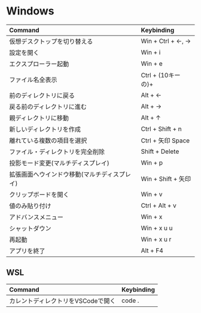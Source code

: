 # Windows

| Command                                      | Keybinding         |
| :------------------------------------------- | :----------------- |
| 仮想デスクトップを切り替える                 | Win + Ctrl + ←, →  |
| 設定を開く                                   | Win + i            |
| エクスプローラー起動                         | Win + e            |
| ファイル名全表示                             | Ctrl + (10キーの)+ |
| 前のディレクトリに戻る                       | Alt + ←            |
| 戻る前のディレクトリに進む                   | Alt + →            |
| 親ディレクトリに移動                         | Alt + ↑            |
| 新しいディレクトリを作成                     | Ctrl + Shift + n   |
| 離れている複数の項目を選択                   | Ctrl + 矢印 Space  |
| ファイル・ディレクトリを完全削除             | Shift + Delete     |
| 投影モード変更(マルチディスプレイ)           | Win + p            |
| 拡張画面へウインドウ移動(マルチディスプレイ) | Win + Shift + 矢印 |
| クリップボードを開く                         | Win + v            |
| 値のみ貼り付け                               | Ctrl + Alt + v     |
| アドバンスメニュー                           | Win + x            |
| シャットダウン                               | Win + x u u        |
| 再起動                                       | Win + x u r        |
| アプリを終了                                 | Alt + F4           |

## WSL

| Command                            | Keybinding |
| :--------------------------------- | :--------- |
| カレントディレクトリをVSCodeで開く | code .     |

